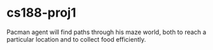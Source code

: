 # cs188-proj1
Pacman agent will find paths through his maze world, both to reach a particular location and to collect food efficiently.

